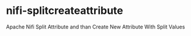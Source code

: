 # nifi-splitcreateattribute
Apache Nifi Split Attribute and than Create New Attribute With Split Values
